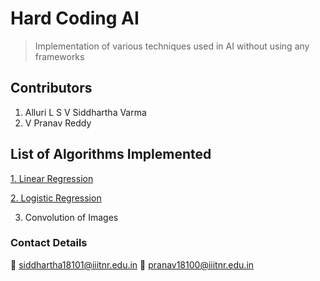 # Hard Coding AI
> Implementation of various techniques used in AI without using any frameworks

## Contributors

1. Alluri L S V Siddhartha Varma 
2. V Pranav Reddy 

## List of Algorithms Implemented

[1. Linear Regression](https://github.com/siddhartha18101/HardCoding_ML/blob/main/linear_regression.py)

[2. Logistic Regression](https://github.com/siddhartha18101/HardCoding_ML/blob/main/logistic_regression.py)

3. Convolution of Images

### Contact Details

:email: siddhartha18101@iiitnr.edu.in
:email: pranav18100@iiitnr.edu.in
